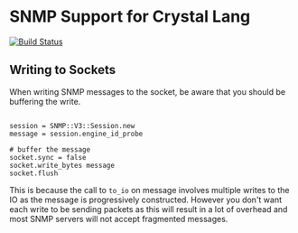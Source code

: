 # SNMP Support for Crystal Lang

[![Build Status](https://travis-ci.org/spider-gazelle/crystal-snmp.svg?branch=master)](https://travis-ci.org/spider-gazelle/crystal-snmp)


## Writing to Sockets

When writing SNMP messages to the socket, be aware that you should be buffering the write.

```crystal

session = SNMP::V3::Session.new
message = session.engine_id_probe

# buffer the message
socket.sync = false
socket.write_bytes message
socket.flush

```

This is because the call to `to_io` on message involves multiple writes to the IO
as the message is progressively constructed. However you don't want each write to
be sending packets as this will result in a lot of overhead and most SNMP servers
will not accept fragmented messages.
